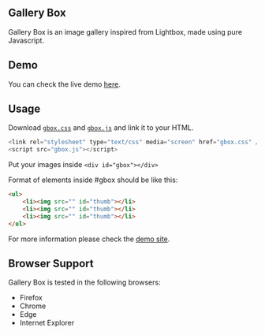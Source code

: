 Gallery Box
------------

Gallery Box is an image gallery inspired from Lightbox, made using pure Javascript.

Demo
------------
You can check the live demo [here](http://chcepe-gbox.azurewebsites.net/ "here").

Usage
------------
Download  [`gbox.css`](http://chcepe-gbox.azurewebsites.net/gbox.css) and  [`gbox.js`](http://chcepe-gbox.azurewebsites.net/gbox.js) and link it to your HTML.
```javascript
<link rel="stylesheet" type="text/css" media="screen" href="gbox.css" />
<script src="gbox.js"></script>
```
Put your images inside `<div id="gbox"></div>`

Format of elements inside #gbox should be like this:

```html
<ul>
	<li><img src="" id="thumb"></li>
	<li><img src="" id="thumb"></li>
	<li><img src="" id="thumb"></li>
</ul>
```
For more information please check the [demo site](http://chcepe-gbox.azurewebsites.net/ "demo site").

Browser Support
------------
Gallery Box is tested in the following browsers:
- Firefox
- Chrome
- Edge
- Internet Explorer
